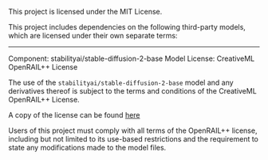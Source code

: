 This project is licensed under the MIT License.

This project includes dependencies on the following third-party models, which are licensed under their own separate terms:

--------------------------------------------------------------------------------

Component: stabilityai/stable-diffusion-2-base Model
License: CreativeML OpenRAIL++ License

The use of the `stabilityai/stable-diffusion-2-base` model and any derivatives thereof is subject to the terms and conditions of the CreativeML OpenRAIL++ License.

A copy of the license can be found [here](https://huggingface.co/stabilityai/stable-diffusion-2/blob/main/LICENSE-MODEL)

Users of this project must comply with all terms of the OpenRAIL++ license, including but not limited to its use-based restrictions and the requirement to state any modifications made to the model files.

